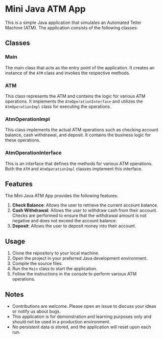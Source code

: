 # Mini Java ATM App

This is a simple Java application that simulates an Automated Teller Machine (ATM). The application consists of the following classes:

## Classes

### Main
The main class that acts as the entry point of the application. It creates an instance of the `ATM` class and invokes the respective methods.

### ATM
This class represents the ATM and contains the logic for various ATM operations. It implements the `AtmOperationInterface` and utilizes the `AtmOperationImpl` class for executing the operations.

### AtmOperationImpl
This class implements the actual ATM operations such as checking account balance, cash withdrawal, and deposit. It contains the business logic for these operations.

### AtmOperationInterface
This is an interface that defines the methods for various ATM operations. Both the `ATM` and `AtmOperationImpl` classes implement this interface.

## Features

The Mini Java ATM App provides the following features:

1. **Check Balance**: Allows the user to retrieve the current account balance.
2. **Cash Withdrawal**: Allows the user to withdraw cash from their account. Checks are performed to ensure that the withdrawal amount is not negative and does not exceed the account balance.
3. **Deposit**: Allows the user to deposit money into their account.

## Usage

1. Clone the repository to your local machine.
2. Open the project in your preferred Java development environment.
3. Compile the source files.
4. Run the `Main` class to start the application.
5. Follow the instructions in the console to perform various ATM operations.

## Notes

- Contributions are welcome. Please open an issue to discuss your ideas or notify us about bugs.
- This application is for demonstration and learning purposes only and should not be used in a production environment.
- No persistent data is stored, and the application will reset upon each run.